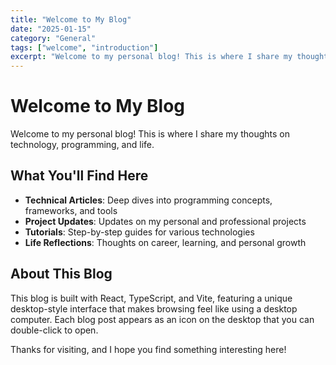 ```yaml
---
title: "Welcome to My Blog"
date: "2025-01-15"
category: "General"
tags: ["welcome", "introduction"]
excerpt: "Welcome to my personal blog! This is where I share my thoughts on technology, programming, and life."
---
```


# Welcome to My Blog

Welcome to my personal blog! This is where I share my thoughts on technology, programming, and life.

## What You'll Find Here

- **Technical Articles**: Deep dives into programming concepts, frameworks, and tools
- **Project Updates**: Updates on my personal and professional projects
- **Tutorials**: Step-by-step guides for various technologies
- **Life Reflections**: Thoughts on career, learning, and personal growth

## About This Blog

This blog is built with React, TypeScript, and Vite, featuring a unique desktop-style interface that makes browsing feel like using a desktop computer. Each blog post appears as an icon on the desktop that you can double-click to open.

Thanks for visiting, and I hope you find something interesting here!
